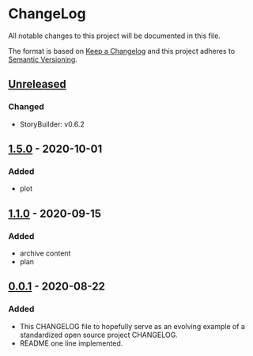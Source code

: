 # ChangeLog
All notable changes to this project will be documented in this file.

The format is based on [Keep a Changelog](http://keepachangelog.com/en/1.0.0/)
and this project adheres to [Semantic Versioning](http://semver.org/spec/v2.0.0.html).

## [Unreleased]
### Changed
- StoryBuilder: v0.6.2

## [1.5.0] - 2020-10-01
### Added
- plot

## [1.1.0] - 2020-09-15
### Added
- archive content
- plan

## [0.0.1] - 2020-08-22
### Added
- This CHANGELOG file to hopefully serve as an evolving example of a standardized open source project CHANGELOG.
- README one line implemented.

[Unreleased]: https://github.com/My-Novel-Management/gunzo64-haikei/compare/v1.5.0...HEAD
[1.5.0]: https://github.com/My-Novel-Management/gunzo64-haikei/releases/v1.5.0
[1.1.0]: https://github.com/My-Novel-Management/gunzo64-haikei/releases/v1.1.0
[0.0.1]: https://github.com/My-Novel-Management/gunzo64-haikei/releases/v0.0.1
